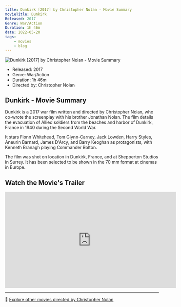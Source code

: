 ```yaml
---
title: Dunkirk [2017] by Christopher Nolan - Movie Summary
movieTitle: Dunkirk
Released: 2017
Genre: War/Action
Duration: 1h 46m
date: 2022-05-20
tags:
    - movies
    - blog
---
```


![Dunkirk [2017] by Christopher Nolan - Movie Summary](/images/movie-dunkirk.jpg)

- Released: 2017
- Genre: War/Action
- Duration: 1h 46m
- Directed by: Christopher Nolan

## Dunkirk - Movie Summary

Dunkirk is a 2017 war film written and directed by Christopher Nolan, who co-wrote the screenplay with his brother Jonathan Nolan. The film details the evacuation of Allied soldiers from the beaches and harbor of Dunkirk, France in 1940 during the Second World War.

It stars Fionn Whitehead, Tom Glynn-Carney, Jack Lowden, Harry Styles, Aneurin Barnard, James D'Arcy, and Barry Keoghan as protagonists, with Kenneth Branagh playing Commander Bolton.

The film was shot on location in Dunkirk, France, and at Shepperton Studios in Surrey. It has been selected to be shown in the 70 mm format at cinemas in Europe.

## Watch the Movie's Trailer

<iframe width="560" height="315" src="https://www.youtube-nocookie.com/embed/F-eMt3SrfFU" title="YouTube video player" frameborder="0" allow="accelerometer; autoplay; clipboard-write; encrypted-media; gyroscope; picture-in-picture" allowfullscreen></iframe>

---

🍿 [Explore other movies directed by Christopher Nolan](/)